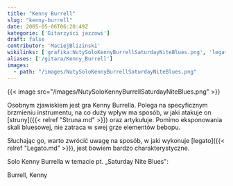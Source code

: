 ```yaml
---
title: "Kenny Burrell"
slug: "kenny-burrell"
date: 2005-05-06T06:20:49Z
kategorie: ['Gitarzyści jazzowi']
draft: false
contributor: 'MaciejBlizinski'
wikilinks: ['grafika:NutySoloKennyBurrellSaturdayNiteBlues.png', 'legato', 'struna']
aliases: ['/gitara/Kenny_Burrell']
images:
  - path: "/images/NutySoloKennyBurrellSaturdayNiteBlues.png"
---
```

{{< image src="/images/NutySoloKennyBurrellSaturdayNiteBlues.png" >}}

Osobnym zjawiskiem jest gra Kenny Burrella. Polega na specyficznym
brzmieniu instrumentu, na co duży wpływ ma sposób, w jaki atakuje on
[struny]({{< relref "Struna.md" >}}) oraz artykułuje. Pomimo eksponowania skali
bluesowej, nie zatraca w swej grze elementów bebopu.

Słuchając go, warto zwrócić uwagę na sposób, w jaki wykonuje
[legato]({{< relref "Legato.md" >}}), jest bowiem bardzo charakterystyczne.

Solo Kenny Burrella w temacie pt. „Saturday Nite Blues":

Burrell, Kenny<!-- link nie odnosił się do niczego: 'Kenny Burrell' (PosixPath('Kenny_Burrell.md')) links to 'kategoria:gitarzyści_jazzowi' (PosixPath('/no/path/exists')) and that does not exist -->
